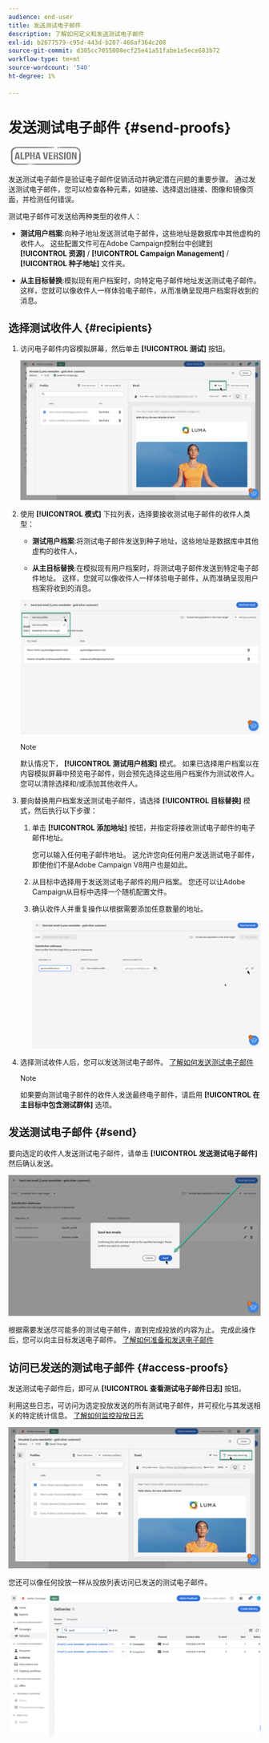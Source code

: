 ```yaml
---
audience: end-user
title: 发送测试电子邮件
description: 了解如何定义和发送测试电子邮件
exl-id: b2677579-c95d-443d-b207-466af364c208
source-git-commit: d305cc7055008ecf25e41a51fabe1e5ece683b72
workflow-type: tm+mt
source-wordcount: '540'
ht-degree: 1%

---
```


# 发送测试电子邮件 {#send-proofs}

![](../assets/do-not-localize/badge.png)

发送测试电子邮件是验证电子邮件促销活动并确定潜在问题的重要步骤。 通过发送测试电子邮件，您可以检查各种元素，如链接、选择退出链接、图像和镜像页面，并检测任何错误。

测试电子邮件可发送给两种类型的收件人：

* **测试用户档案**:向种子地址发送测试电子邮件，这些地址是数据库中其他虚构的收件人。 这些配置文件可在Adobe Campaign控制台中创建到 **[!UICONTROL 资源]** / **[!UICONTROL Campaign Management]** / **[!UICONTROL 种子地址]** 文件夹。

* **从主目标替换**:模拟现有用户档案时，向特定电子邮件地址发送测试电子邮件。 这样，您就可以像收件人一样体验电子邮件，从而准确呈现用户档案将收到的消息。

## 选择测试收件人 {#recipients}

1. 访问电子邮件内容模拟屏幕，然后单击 **[!UICONTROL 测试]** 按钮。

   ![](assets/test-button.png)

1. 使用 **[!UICONTROL 模式]** 下拉列表，选择要接收测试电子邮件的收件人类型：

   * **测试用户档案**:将测试电子邮件发送到种子地址，这些地址是数据库中其他虚构的收件人，

   * **从主目标替换**:在模拟现有用户档案时，将测试电子邮件发送到特定电子邮件地址。 这样，您就可以像收件人一样体验电子邮件，从而准确呈现用户档案将收到的消息。

   ![](assets/test-mode.png)

   >[!NOTE]
   >
   >默认情况下， **[!UICONTROL 测试用户档案]** 模式。 如果已选择用户档案以在内容模拟屏幕中预览电子邮件，则会预先选择这些用户档案作为测试收件人。 您可以清除选择和/或添加其他收件人。

1. 要向替换用户档案发送测试电子邮件，请选择 **[!UICONTROL 目标替换]** 模式，然后执行以下步骤：

   1. 单击 **[!UICONTROL 添加地址]** 按钮，并指定将接收测试电子邮件的电子邮件地址。

      您可以输入任何电子邮件地址。 这允许您向任何用户发送测试电子邮件，即使他们不是Adobe Campaign V8用户也是如此。

   1. 从目标中选择用于发送测试电子邮件的用户档案。 您还可以让Adobe Campaign从目标中选择一个随机配置文件。

   1. 确认收件人并重复操作以根据需要添加任意数量的地址。

      ![](assets/substitution.png)

1. 选择测试收件人后，您可以发送测试电子邮件。 [了解如何发送测试电子邮件](#send)

   >[!NOTE]
   >
   >如果要向测试电子邮件的收件人发送最终电子邮件，请启用 **[!UICONTROL 在主目标中包含测试群体]** 选项。

## 发送测试电子邮件 {#send}

要向选定的收件人发送测试电子邮件，请单击 **[!UICONTROL 发送测试电子邮件]** 然后确认发送。

![](assets/send-proof.png)

根据需要发送尽可能多的测试电子邮件，直到完成投放的内容为止。 完成此操作后，您可以向主目标发送电子邮件。 [了解如何准备和发送电子邮件](../monitor/prepare-send.md)

## 访问已发送的测试电子邮件 {#access-proofs}

发送测试电子邮件后，即可从 **[!UICONTROL 查看测试电子邮件日志]** 按钮。

利用这些日志，可访问为选定投放发送的所有测试电子邮件，并可视化与其发送相关的特定统计信息。 [了解如何监控投放日志](../monitor/delivery-logs.md)

![](assets/proof-log.png)

您还可以像任何投放一样从投放列表访问已发送的测试电子邮件。

![](assets/delivery-list.png)
